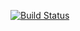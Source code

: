 [![Build Status](http://ec2-34-197-117-12.compute-1.amazonaws.com/buildStatus/icon?job=fibonacci)](http://ec2-34-197-117-12.compute-1.amazonaws.com/job/fibonacci/)
